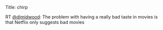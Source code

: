 Title: chirp

RT <a href="http://twitter.com/djmidwood">@djmidwood</a>: The problem with having a really bad taste in movies is that Netflix only suggests bad movies
